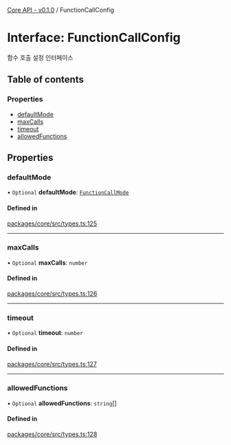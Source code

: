 [Core API - v0.1.0](../README.md) / FunctionCallConfig

# Interface: FunctionCallConfig

함수 호출 설정 인터페이스

## Table of contents

### Properties

- [defaultMode](FunctionCallConfig.md#defaultmode)
- [maxCalls](FunctionCallConfig.md#maxcalls)
- [timeout](FunctionCallConfig.md#timeout)
- [allowedFunctions](FunctionCallConfig.md#allowedfunctions)

## Properties

### <a id="defaultmode" name="defaultmode"></a> defaultMode

• `Optional` **defaultMode**: [`FunctionCallMode`](../README.md#functioncallmode)

#### Defined in

[packages/core/src/types.ts:125](https://github.com/robotaio/robota/blob/main/packages/core/src/types.ts#L125)

___

### <a id="maxcalls" name="maxcalls"></a> maxCalls

• `Optional` **maxCalls**: `number`

#### Defined in

[packages/core/src/types.ts:126](https://github.com/robotaio/robota/blob/main/packages/core/src/types.ts#L126)

___

### <a id="timeout" name="timeout"></a> timeout

• `Optional` **timeout**: `number`

#### Defined in

[packages/core/src/types.ts:127](https://github.com/robotaio/robota/blob/main/packages/core/src/types.ts#L127)

___

### <a id="allowedfunctions" name="allowedfunctions"></a> allowedFunctions

• `Optional` **allowedFunctions**: `string`[]

#### Defined in

[packages/core/src/types.ts:128](https://github.com/robotaio/robota/blob/main/packages/core/src/types.ts#L128)
